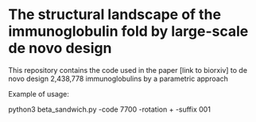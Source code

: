 # The structural landscape of the immunoglobulin fold by large-scale de novo design

This repository contains the code used in the paper [link to biorxiv] to de novo design 2,438,778 immunoglobulins by a parametric approach

Example of usage:

python3 beta_sandwich.py -code 7700 -rotation + -suffix 001

